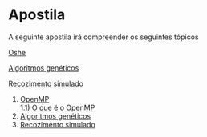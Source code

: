 # Apostila

A seguinte apostila irá compreender os seguintes tópicos

<a href="#">Oshe</a>

<a href="#">Algoritmos genéticos</a>

<a href="#">Recozimento simulado</a>

1) <a href="#">OpenMP</a><br>
  1.1) <a href="#">O que é o OpenMP</a><br>
2) <a href="#">Algoritmos genéticos</a>
3) <a href="#">Recozimento simulado</a>
